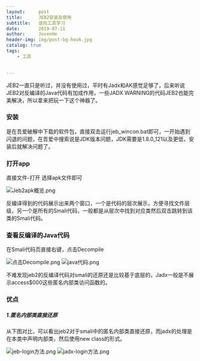 ```yaml
---
layout:     post
title:      JEB2安装及使用
subtitle:   逆向工具学习
date:       2019-07-11
author:     JovenHe
header-img: img/post-bg-hook.jpg
catalog: true
tags:
    - 工具
    

---
```


JEB2一直只是听过，并没有使用过，平时有Jadx和AK感觉足够了，后来听说JEB2对反编译的Java代码有加成作用，一些JADX WARNING的代码JEB2也能完美解决，所以拿来把玩一下这个神器了。

### 安装

是在吾爱破解中下载的软件包，直接双击运行jeb_wincon.bat即可，一开始遇到闪退的问题，在吾爱中搜索说是JDK版本问题，JDK需要是1.8.0_121以及更低，安装后就解决问题了。

### 打开app

直接文件-打开 选择apk文件即可

<img src="https://i.loli.net/2019/07/12/5d28240e59ff897388.png" alt="Jeb2apk概览.png" title="Jeb2apk概览.png" />

反编译得到的代码展示出来两个窗口，一个是代码的层次展示，方便寻找文件层级，另一个是所有的Smali代码，一般都是从层次中找到对应类然后双击跳转到该类的Smali代码。

### 查看反编译的Java代码

在Smali代码页直接右键，点击Decompile

<img src="https://i.loli.net/2019/07/12/5d282589aeb5e10622.png" alt="点击Decompile.png" title="点击Decompile.png" />

<img src="https://i.loli.net/2019/07/12/5d283c401b42d54625.png" alt="java代码.png" title="java代码.png" />

不难发现jeb2的反编译代码对smali的还原还是比较基于底层的，Jadx一般是不展示access$000这些匿名内部类访问函数的。

### 优点

##### 1.匿名内部类直接还原

从下图对比，可以看出jeb2对于smali中的匿名内部类直接还原，而jadx的处理是在本类中声明内部类，然后使用new class的形式。

<img src="https://i.loli.net/2019/07/12/5d28645399e5914959.png" alt="jeb-login方法.png" title="jeb-login方法.png" />

<img src="https://i.loli.net/2019/07/12/5d28645387d2b15253.png" alt="jadx-login方法.png" title="jadx-login方法.png" />

